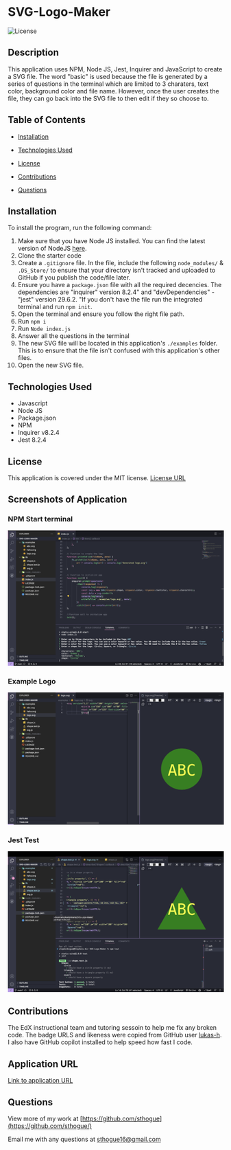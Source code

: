 # SVG-Logo-Maker

![License](https://img.shields.io/badge/License-MIT-yellow.svg)  

## Description

This application uses NPM, Node JS, Jest, Inquirer and JavaScript to create a SVG file. The word "basic" is used because the file is generated by a series of questions in the terminal which are limited to 3 charaters, text color, background color and file name. However, once the user creates the file, they can go back into the SVG file to then edit if they so choose to. 

## Table of Contents

* [Installation](#installation)

* [Technologies Used](#Technologies-Used)

* [License](#license)

* [Contributions](#contributions)

* [Questions](#questions)

## Installation

To install the program, run the following command:

1. Make sure that you have Node JS installed. You can find the latest version of NodeJS [here](https://nodejs.org/en).
2. Clone the starter code
3. Create a `.gitignore` file. In the file, include the following `node_modules/` & `.DS_Store/` to ensure that your directory isn't tracked and uploaded to GitHub if you publish the code/file later. 
4. Ensure you have a `package.json` file with all the required decencies. The dependencies are "inquirer" version 8.2.4" and "devDependencies" - "jest" version 29.6.2. "If you don't have the file run the integrated terminal and run `npm init`.
5. Open the terminal and ensure you follow the right file path.
6. Run `npm i` 
7. Run `Node index.js`
8. Answer all the questions in the terminal
9. The new SVG file will be located in this application's `./examples` folder. This is to ensure that the file isn't confused with this application's other files.
10. Open the new SVG file.


## Technologies Used
- Javascript
- Node JS
- Package.json
- NPM
- Inquirer v8.2.4
- Jest 8.2.4


## License

This application is covered under the MIT license.
[License URL](https://opensource.org/licenses/MIT)

## Screenshots of Application

### NPM Start terminal
![screenshot after running npm start and answering all the questions](/README%20Assets/NPM%20start.png)

### Example Logo
![screenshot of an example logo](/README%20Assets/Example%20logo.png)
### Jest Test
![screenshot after running npm Jest test](/README%20Assets/Jest%20Test.png)
## Contributions

The EdX instructional team and tutoring sessoin to help me fix any broken code. The badge URLS and likeness were copied from GitHub user [lukas-h](https://gist.github.com/lukas-h/2a5d00690736b4c3a7ba). I also have GitHub copilot installed to help speed how fast I code. 


## Application URL
[Link to application URL](https://github.com/sthogue/SVG-Logo-Maker)

## Questions

View more of my work at
[https://github.com/sthogue](https://github.com/sthogue/)

Email me with any questions at
sthogue16@gmail.com
